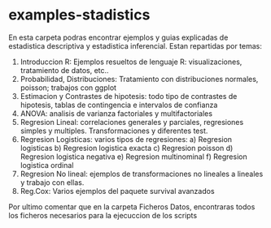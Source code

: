 # examples-stadistics
En esta carpeta podras encontrar ejemplos y guias explicadas de estadistica descriptiva y estadistica inferencial.
Estan repartidas por temas:
1. Introduccion R: Ejemplos resueltos de lenguaje R: visualizaciones, tratamiento de datos, etc..
2. Probabilidad, Distribuciones: Tratamiento con distribuciones normales, poisson; trabajos con ggplot
3. Estimacion y Contrastes de hipotesis: todo tipo de contrastes de hipotesis, tablas de contingencia e intervalos de confianza
4. ANOVA: analisis de varianza factoriales y multifactoriales
5. Regresion Lineal: correlaciones generales y parciales, regresiones simples y multiples. Transformaciones y diferentes test.
6. Regresion Logisticas: varios tipos de regresiones:
                            a) Regresion logisticas
                            b) Regresion logistica exacta
                            c) Regresion poisson
                            d) Regresion logistica negativa
                            e) Regresion multinominal
                            f) Regresion logistica ordinal
7. Regresion No lineal: ejemplos de transformaciones no lineales a lineales y trabajo con ellas.
8. Reg.Cox: Varios ejemplos del paquete survival avanzados

Por ultimo comentar que en la carpeta Ficheros Datos, encontraras todos los ficheros necesarios para la ejecuccion de los scripts

